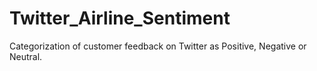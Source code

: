 # Twitter_Airline_Sentiment
Categorization of customer feedback on Twitter as Positive, Negative or Neutral.
